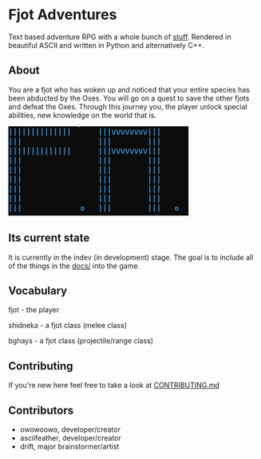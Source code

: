 # Fjot Adventures
Text based adventure RPG with a whole bunch of [stuff](./docs). Rendered in beautiful ASCII and written in Python and alternatively C++.

## About
You are a fjot who has woken up and noticed that your entire species has been abducted by the Oxes. You will go on a quest to save the other fjots and defeat the Oxes. Through this journey you, the player unlock special abilities, new knowledge on the world that is.

![fjot adventures picture](./fjotAdventures.png)

## Its current state
It is currently in the indev (in development) stage. The goal is to include all of the things in the [docs/](./docs) into the game.

## Vocabulary
fjot - the player

shidneka - a fjot class (melee class)

bghays - a fjot class (projectile/range class)

## Contributing
If you're new here feel free to take a look at [CONTRIBUTING.md](./CONTRIBUTING.md)

## Contributors
- owowoowo, developer/creator
- asciifeather, developer/creator
- drift, major brainstormer/artist
